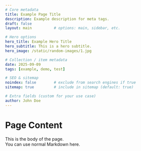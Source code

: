 ```yaml
---
# Core metadata
title: Example Page Title
description: Example description for meta tags.
draft: false
layout: main          # options: main, sidebar, etc.

# Hero options
hero_title: Example Hero Title
hero_subtitle: This is a hero subtitle.
hero_image: /static/random-images/1.jpg

# Collection / item metadata
date: 2025-09-09
tags: [example, demo, test]

# SEO & sitemap
noindex: false        # exclude from search engines if true
sitemap: true         # include in sitemap (default: true)

# Extra fields (custom for your use case)
author: John Doe
---
```

# Page Content

This is the body of the page.  
You can use normal Markdown here.